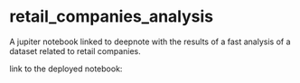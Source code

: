 # retail_companies_analysis
A jupiter notebook linked to deepnote with the results of a fast analysis of a dataset related to retail companies.

link to the deployed notebook:
